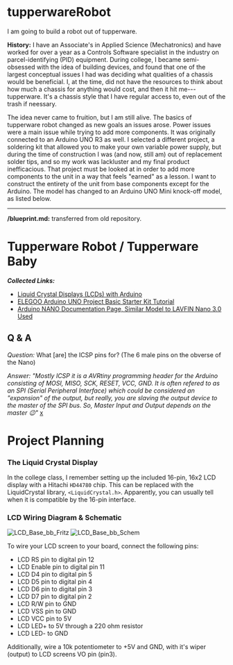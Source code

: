 # tupperwareRobot
I am going to build a robot out of tupperware.

**History:** I have an Associate's in Applied Science (Mechatronics) and have worked for over a year as a Controls Software specialist in the industry on parcel-identifying (PID) equipment. During college, I became semi-obsessed with the idea of building devices, and found that one of the largest conceptual issues I had was deciding what qualities of a chassis would be beneficial. I, at the time, did not have the resources to think about how much a chassis for anything would cost, and then it hit me---tupperware. It's a chassis style that I have regular access to, even out of the trash if neessary. 

The idea never came to fruition, but I am still alive. The basics of tupperware robot changed as new goals an issues arose. Power issues were a main issue while trying to add more components. It was originally connected to an Arduino UNO R3 as well. I selected a different project, a soldering kit that allowed you to make your own variable power supply, but during the time of construction I was (and now, still am) out of replacement solder tips, and so my work was lackluster and my final product inefficacious. That project must be looked at in order to add more components to the unit in a way that feels "earned" as a lesson. I want to construct the entirety of the unit from base components except for the Arduino. The model has changed to an Arduino UNO Mini knock-off model, as listed below. 

---
**/blueprint.md:** transferred from old repository.
# Tupperware Robot / Tupperware Baby

***Collected Links:***
- [Liquid Crystal Displays (LCDs) with Arduino](https://docs.arduino.cc/learn/electronics/lcd-displays/)
- [ELEGOO Arduino UNO Project Basic Starter Kit Tutorial](https://www.elegoo.com/blogs/arduino-projects/elegoo-uno-project-super-starter-kit-tutorial?srsltid=AfmBOooeN6s4ChY8OTyOwaseaTfwobJxCiQTPvFdCtDBF2PZBLF6Qxoe)
- [Arduino NANO Documentation Page, Similar Model to LAVFIN Nano 3.0 Used](https://docs.arduino.cc/hardware/nano/)

## Q & A
*Question:* What [are] the ICSP pins for? (The 6 male pins on the obverse of the Nano) 

*Answer: "Mostly ICSP it is a AVRtiny programming header for the Arduino consisting of MOSI, MISO, SCK, RESET, VCC, GND. It is often refered to as an SPI (Serial Peripheral Interface) which could be considered an "expansion" of the output, but really, you are slaving the output device to the master of the SPI bus. So, Master Input and Output depends on the master :wink:"* [x](https://forum.arduino.cc/t/what-is-the-icsp-pins-for/124378)

# Project Planning

### The Liquid Crystal Display
In the college class, I remember setting up the included 16-pin, 16x2 LCD display with a Hitachi `HD44780` chip. This can be replaced with the LiquidCrystal library, `<LiquidCrystal.h>`. Apparently, you can usually tell when it is compatible by the 16-pin interface.

### LCD Wiring Diagram & Schematic
![LCD_Base_bb_Fritz](https://github.com/user-attachments/assets/fd123cfd-dff2-4471-91bf-f6b94a1a4fce)
![LCD_Base_bb_Schem](https://github.com/user-attachments/assets/83058592-33d7-4278-a770-ecdb53996bfc)


To wire your LCD screen to your board, connect the following pins:
- LCD RS pin to digital pin 12
- LCD Enable pin to digital pin 11
- LCD D4 pin to digital pin 5
- LCD D5 pin to digital pin 4
- LCD D6 pin to digital pin 3
- LCD D7 pin to digital pin 2
- LCD R/W pin to GND
- LCD VSS pin to GND
- LCD VCC pin to 5V
- LCD LED+ to 5V through a 220 ohm resistor
- LCD LED- to GND

Additionally, wire a 10k potentiometer to +5V and GND, with it's wiper (output) to LCD screens VO pin (pin3).
